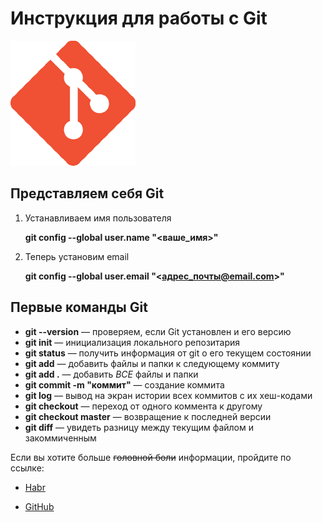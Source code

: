 # Инструкция для работы с Git
![alt-текст](18133.png "Логотип Git")

## Представляем себя Git

1. Устанавливаем имя пользователя

    **git config --global user.name "<ваше_имя>"**
2. Теперь установим email

    **git config --global user.email "<адрес_почты@email.com>"**

## Первые команды Git

* **git --version** — проверяем, если Git установлен и его версию
* **git init** — инициализация локального репозитария
* **git status** — получить информация от git о его текущем состоянии
* **git add** — добавить файлы и папки к следующему коммиту
* **git add .** — добавить *ВСЕ* файлы и папки
* **git commit -m "коммит"** — создание коммита
* **git log** — вывод на экран истории всех коммитов с их хеш-кодами
* **git checkout** — переход от одного коммента к другому
* **git checkout master** — возвращение к последней версии
* **git diff** — увидеть разницу между текущим файлом и закоммиченным

Если вы хотите больше ~~головной боли~~ информации, пройдите по ссылке: 
* [Habr](https://github.com/sandino/Markdown-Cheatsheet#images)

* [GitHub](https://github.com/sandino/Markdown-Cheatsheet#images)